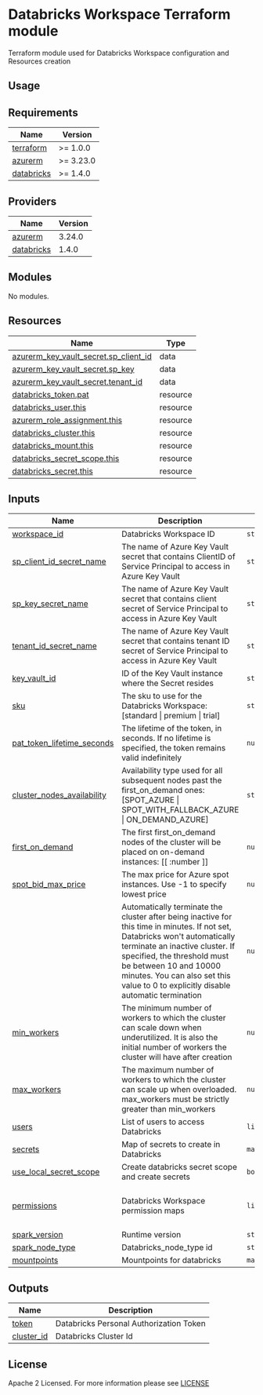 # Databricks Workspace Terraform module
Terraform module used for Databricks Workspace configuration and Resources creation

## Usage

<!-- BEGIN_TF_DOCS -->
## Requirements

| Name                                                                         | Version   |
| ---------------------------------------------------------------------------- | --------- |
| <a name="requirement_terraform"></a> [terraform](#requirement\_terraform)    | >= 1.0.0  |
| <a name="requirement_azurerm"></a> [azurerm](#requirement\_azurerm)          | >= 3.23.0 |
| <a name="requirement_databricks"></a> [databricks](#requirement\_databricks) | >= 1.4.0  |

## Providers

| Name                                                                   | Version |
| ---------------------------------------------------------------------- | ------- |
| <a name="provider_azurerm"></a> [azurerm](#provider\_azurerm)          | 3.24.0  |
| <a name="provider_databricks"></a> [databricks](#provider\_databricks) | 1.4.0   |

## Modules

No modules.

## Resources

| Name                                                                                                                                      | Type     |
| ----------------------------------------------------------------------------------------------------------------------------------------- | -------- |
| [azurerm_key_vault_secret.sp_client_id](https://registry.terraform.io/providers/hashicorp/azurerm/latest/docs/resources/key_vault_secret) | data     |
| [azurerm_key_vault_secret.sp_key](https://registry.terraform.io/providers/hashicorp/azurerm/latest/docs/resources/key_vault_secret)       | data     |
| [azurerm_key_vault_secret.tenant_id](https://registry.terraform.io/providers/hashicorp/azurerm/latest/docs/resources/key_vault_secret)    | data     |
| [databricks_token.pat](https://registry.terraform.io/providers/databricks/databricks/latest/docs/resources/token)                         | resource |
| [databricks_user.this](https://registry.terraform.io/providers/databricks/databricks/latest/docs/resources/user)                          | resource |
| [azurerm_role_assignment.this](https://registry.terraform.io/providers/hashicorp/azurerm/latest/docs/resources/role_assignment)           | resource |
| [databricks_cluster.this](https://registry.terraform.io/providers/databricks/databricks/latest/docs/resources/cluster)                    | resource |
| [databricks_mount.this](https://registry.terraform.io/providers/databricks/databricks/latest/docs/resources/mount)                        | resource |
| [databricks_secret_scope.this](https://registry.terraform.io/providers/databricks/databricks/latest/docs/resources/secret_scope)          | resource |
| [databricks_secret.this](https://registry.terraform.io/providers/databricks/databricks/latest/docs/resources/secret)                      | resource |

## Inputs

| Name                                                                                                                   | Description                                                                                                                                                                                                                                                                                                 | Type                | Default                                                                     | Required |
| ---------------------------------------------------------------------------------------------------------------------- | ----------------------------------------------------------------------------------------------------------------------------------------------------------------------------------------------------------------------------------------------------------------------------------------------------------- | ------------------- | --------------------------------------------------------------------------- | :------: |
| <a name="input_workspace_id"></a> [workspace\_id](#input\_workspace\_id)                                               | Databricks Workspace ID                                                                                                                                                                                                                                                                                     | `string`            | n/a                                                                         |   yes    |
| <a name="input_sp_client_id_secret_name"></a> [sp\_client\_id\_secret\_name](#input\_sp\_client\_id\_secret\_name)     | The name of Azure Key Vault secret that contains ClientID of Service Principal to access in Azure Key Vault                                                                                                                                                                                                 | `string`            | n/a                                                                         |   yes    |
| <a name="input_sp_key_secret_name"></a> [sp\_key\_secret\_name](#input\_sp\_key\_secret\_name)                         | The name of Azure Key Vault secret that contains client secret of Service Principal to access in Azure Key Vault                                                                                                                                                                                            | `string`            | n/a                                                                         |   yes    |
| <a name="input_tenant_id_secret_name"></a> [tenant\_id\_secret\_name](#input\_tenant\_id\_secret\_name)                | The name of Azure Key Vault secret that contains tenant ID secret of Service Principal to access in Azure Key Vault                                                                                                                                                                                         | `string`            | n/a                                                                         |   yes    |
| <a name="input_key_vault_id"></a> [key\_vault\_id](#input\_key\_vault\_id)                                             | ID of the Key Vault instance where the Secret resides                                                                                                                                                                                                                                                       | `string`            | n/a                                                                         |   yes    |
| <a name="input_sku"></a> [sku](#input\_sku)                                                                            | The sku to use for the Databricks Workspace: [standard \| premium \| trial]                                                                                                                                                                                                                                 | `string`            | "standard"                                                                  |    no    |
| <a name="input_pat_token_lifetime_seconds"></a> [pat\_token\_lifetime\_seconds](#input\_pat\_token\_lifetime\_seconds) | The lifetime of the token, in seconds. If no lifetime is specified, the token remains valid indefinitely                                                                                                                                                                                                    | `number`            | 315569520                                                                   |    no    |
| <a name="input_cluster_nodes_availability"></a> [cluster\_nodes\_availability](#input\_cluster\_nodes\_availability)   | Availability type used for all subsequent nodes past the first_on_demand ones: [SPOT_AZURE \| SPOT_WITH_FALLBACK_AZURE \| ON_DEMAND_AZURE]                                                                                                                                                                  | `string`            | null                                                                        |    no    |
| <a name="input_first_on_demand"></a> [first\_on\_demand](#input\_first\_on\_demand)                                    | The first first_on_demand nodes of the cluster will be placed on on-demand instances: [[ \:number ]]                                                                                                                                                                                                        | `number`            | 0                                                                           |    no    |
| <a name="input_spot_bid_max_price"></a> [spot\_bid\_max\_price](#input\_spot\_bid\_max\_price)                         | The max price for Azure spot instances. Use -1 to specify lowest price                                                                                                                                                                                                                                      | `number`            | -1                                                                          |    no    |
| <a name="input_autotermination\_minutes"></a> [](#input\_autotermination\_minutes)                                     | Automatically terminate the cluster after being inactive for this time in minutes. If not set, Databricks won't automatically terminate an inactive cluster. If specified, the threshold must be between 10 and 10000 minutes. You can also set this value to 0 to explicitly disable automatic termination | `number`            | 15                                                                          |    no    |
| <a name="input_min_workers"></a> [min\_workers](#input\_min\_workers)                                                  | The minimum number of workers to which the cluster can scale down when underutilized. It is also the initial number of workers the cluster will have after creation                                                                                                                                         | `number`            | 0                                                                           |    no    |
| <a name="input_max_workers"></a> [max\_workers](#input\_max\_workers)                                                  | The maximum number of workers to which the cluster can scale up when overloaded. max_workers must be strictly greater than min_workers                                                                                                                                                                      | `number`            | 1                                                                           |    no    |
| <a name="input_users"></a> [users](#input\_users)                                                                      | List of users to access Databricks                                                                                                                                                                                                                                                                          | `list(string)`      | []                                                                          |    no    |
| <a name="input_secrets"></a> [secrets](#input\_secrets)                                                                | Map of secrets to create in Databricks                                                                                                                                                                                                                                                                      | `map(any)`          | {}                                                                          |    no    |
| <a name="input_use_local_secret_scope"></a> [use\_local\_secret\_scope](#input\_use\_local\_secret\_scope)             | Create databricks secret scope and create secrets                                                                                                                                                                                                                                                           | `bool`              | false                                                                       |    no    |
| <a name="input_permissions"></a> [permissions](#input\_permissions)                                                    | Databricks Workspace permission maps                                                                                                                                                                                                                                                                        | `list(map(string))` | <pre> [{   <br>   object_id = null   <br>   role      = null <br> }] </pre> |    no    |
| <a name="input_spark_version"></a> [spark\_version](#input\_spark\_version)                                            | Runtime version                                                                                                                                                                                                                                                                                             | `string`            | "9.1.x-scala2.12"                                                           |    no    |
| <a name="input_node_type"></a> [spark\_node\_type](#input\_node\_type)                                                 | Databricks_node_type id                                                                                                                                                                                                                                                                                     | `string`            | "Standard_D3_v2"                                                            |    no    |
| <a name="input_mountpoints"></a> [mountpoints](#input\_mountpoints)                                                    | Mountpoints for databricks                                                                                                                                                                                                                                                                                  | `map(any)`          | null                                                                        |    no    |

## Outputs

| Name                                                                 | Description                             |
| -------------------------------------------------------------------- | --------------------------------------- |
| <a name="output_token"></a> [token](#output\_token)                  | Databricks Personal Authorization Token |
| <a name="output_cluster_id"></a> [cluster\_id](#output\_cluster\_id) | Databricks Cluster Id                   |
<!-- END_TF_DOCS -->

## License

Apache 2 Licensed. For more information please see [LICENSE](https://github.com/data-platform-hq/terraform-databricks-databricks-runtime/blob/main/LICENSE)
